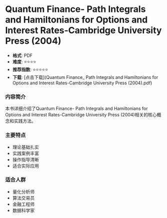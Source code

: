 # Quantum Finance- Path Integrals and Hamiltonians for Options and Interest Rates-Cambridge University Press (2004)

- **格式**: PDF
- **难度**: ⭐⭐⭐⭐
- **推荐指数**: ⭐⭐⭐⭐⭐
- **下载**: [点击下载](Quantum Finance_ Path Integrals and Hamiltonians for Options and Interest Rates-Cambridge University Press (2004).pdf)

### 内容简介

本书详细介绍了Quantum Finance- Path Integrals and Hamiltonians for Options and Interest Rates-Cambridge University Press (2004)相关的核心概念和实践方法。

### 主要特点

- 理论基础扎实
- 实践案例丰富
- 操作指导清晰
- 适合实际应用

### 适合人群

- 量化分析师
- 算法交易员
- 金融工程师
- 数据科学家
